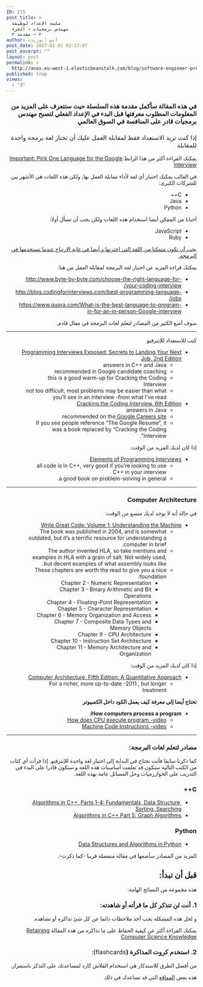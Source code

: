 ```yaml
---
ID: 215
post_title: >
  سلسة الإعداد لوظيفة
  مهندس برمجيات – الجزء
  ٢ – مقدمة ٢
author: أنس أبوريدة
post_date: 2017-01-01 02:17:07
post_excerpt: ""
layout: post
permalink: >
  http://anas.eu-west-1.elasticbeanstalk.com/blog/software-engineer-preparation-intro-2/
published: true
views:
  - "3"
---
```

<h3 dir="rtl">في هذه المقالة سأكمل مقدمة هذه السلسلة حيث ستتعرف على المزيد من المعلومات المطلوب معرفتها قبل البدء في الإعداد الفعلي لتصبح مهندس برمجيات قادر على المنافسة في السوق العالمي</h3>
<h3 dir="rtl"><span style="font-weight: 400;">إذا كنت تريد الاستعداد فقط لمقابلة العمل عليك أن تختار لغة برمجة واحدة للمقابلة</span></h3>
<p dir="rtl"><span style="font-weight: 400;">يمكنك القراءة أكثر من هذا الرابط </span><a href="https://googleyasheck.com/important-pick-one-language-for-the-google-interview/"><span style="font-weight: 400;">Important: Pick One Language for the Google Interview</span></a></p>
<p dir="rtl"><span style="font-weight: 400;">في الغالب يمكنك اختيار أي لغة لأداء مقابلة العمل بها, ولكن هذه اللغات هي الأشهر بين للشركات الكبرى:</span></p>

<ul dir="rtl">
 	<li style="font-weight: 400;"><span style="font-weight: 400;">C++</span></li>
 	<li style="font-weight: 400;"><span style="font-weight: 400;">Java</span></li>
 	<li style="font-weight: 400;"><span style="font-weight: 400;">Python</span></li>
</ul>
<p dir="rtl"><span style="font-weight: 400;">أحيانا من الممكن أيضا استخدام هذه اللغات ولكن يجب أن تسأل أولا:</span></p>

<ul dir="rtl">
 	<li style="font-weight: 400;"><span style="font-weight: 400;">JavaScript</span></li>
 	<li style="font-weight: 400;"><span style="font-weight: 400;">Ruby</span></li>
</ul>
<p dir="rtl"><span style="text-decoration: underline;"><span style="font-weight: 400;">يجب أن تكون متمكنا من اللغة التي اخترتها و أيضا في غاية الارتياح عندما تستخدمها في البرمجة.</span></span></p>
<p dir="rtl"><span style="font-weight: 400;">يمكنك قراءة المزيد عن اختيار لغة البرمجة لمقابلة العمل من هنا:</span></p>

<ul dir="rtl">
 	<li style="font-weight: 400;"><a href="http://www.byte-by-byte.com/choose-the-right-language-for-your-coding-interview/"><span style="font-weight: 400;">http://www.byte-by-byte.com/choose-the-right-language-for-your-coding-interview/</span></a></li>
 	<li style="font-weight: 400;"><a href="http://blog.codingforinterviews.com/best-programming-language-jobs/"><span style="font-weight: 400;">http://blog.codingforinterviews.com/best-programming-language-jobs/</span></a></li>
 	<li style="font-weight: 400;"><a href="https://www.quora.com/What-is-the-best-language-to-program-in-for-an-in-person-Google-interview"><span style="font-weight: 400;">https://www.quora.com/What-is-the-best-language-to-program-in-for-an-in-person-Google-interview</span></a></li>
</ul>
<p dir="rtl"><span style="font-weight: 400;">سوف أضع الكثير من المصادر لتعلم لغات البرمجة في مقال قادم.</span></p>


<hr>
<p dir="rtl"><span style="font-weight: 400;">كتب للاستعداد للإنترفيو</span></p>

<ul dir="rtl">
 	<li style="font-weight: 400;"><a href="http://www.wiley.com/WileyCDA/WileyTitle/productCd-047012167X.html"><span style="font-weight: 400;">Programming Interviews Exposed: Secrets to Landing Your Next Job, 2nd Edition</span></a>
<ul>
 	<li style="font-weight: 400;"><span style="font-weight: 400;">answers in C++ and Java</span></li>
 	<li style="font-weight: 400;"><span style="font-weight: 400;">recommended in Google candidate coaching</span></li>
 	<li style="font-weight: 400;"><span style="font-weight: 400;">this is a good warm-up for Cracking the Coding Interview</span></li>
 	<li style="font-weight: 400;"><span style="font-weight: 400;">not too difficult, most problems may be easier than what you’ll see in an interview -from what I’ve read</span></li>
</ul>
</li>
 	<li style="font-weight: 400;"><a href="http://www.amazon.com/Cracking-Coding-Interview-6th-Programming/dp/0984782850/"><span style="font-weight: 400;">Cracking the Coding Interview, 6th Edition</span></a>
<ul>
 	<li style="font-weight: 400;"><span style="font-weight: 400;">answers in Java</span></li>
 	<li style="font-weight: 400;"><span style="font-weight: 400;">recommended on the</span><a href="https://www.google.com/about/careers/how-we-hire/interview/"> <span style="font-weight: 400;">Google Careers site</span></a></li>
 	<li style="font-weight: 400;"><span style="font-weight: 400;">If you see people reference “The Google Resume”, it was a book replaced by “Cracking the Coding Interview”.</span></li>
</ul>
</li>
</ul>
<p dir="rtl"><span style="font-weight: 400;">إذا كان لديك المزيد من الوقت:</span></p>

<ul dir="rtl">
 	<li style="font-weight: 400;"><a href="https://www.amazon.com/Elements-Programming-Interviews-Insiders-Guide/dp/1479274836"><span style="font-weight: 400;">Elements of Programming Interviews</span></a>
<ul>
 	<li style="font-weight: 400;"><span style="font-weight: 400;">all code is in C++, very good if you’re looking to use C++ in your interview</span></li>
 	<li style="font-weight: 400;"><span style="font-weight: 400;">a good book on problem-solving in general.</span></li>
</ul>
</li>
</ul>

<hr>

<h3 dir="rtl"><b>Computer Architecture</b></h3>
<p dir="rtl"><span style="font-weight: 400;">في حالة أنه لا يوجد لديك متسع من الوقت:</span></p>

<ul dir="rtl">
 	<li style="font-weight: 400;"><a href="https://www.amazon.com/Write-Great-Code-Understanding-Machine/dp/1593270038"><span style="font-weight: 400;">Write Great Code: Volume 1: Understanding the Machine</span></a>
<ul>
 	<li style="font-weight: 400;"><span style="font-weight: 400;">The book was published in 2004, and is somewhat outdated, but it’s a terrific resource for understanding a computer in brief.</span></li>
 	<li style="font-weight: 400;"><span style="font-weight: 400;">The author invented HLA, so take mentions and examples in HLA with a grain of salt. Not widely used, but decent examples of what assembly looks like.</span></li>
 	<li style="font-weight: 400;"><span style="font-weight: 400;">These chapters are worth the read to give you a nice foundation:</span>
<ul>
 	<li style="font-weight: 400;"><span style="font-weight: 400;">Chapter 2 - Numeric Representation</span></li>
 	<li style="font-weight: 400;"><span style="font-weight: 400;">Chapter 3 - Binary Arithmetic and Bit Operations</span></li>
 	<li style="font-weight: 400;"><span style="font-weight: 400;">Chapter 4 - Floating-Point Representation</span></li>
 	<li style="font-weight: 400;"><span style="font-weight: 400;">Chapter 5 - Character Representation</span></li>
 	<li style="font-weight: 400;"><span style="font-weight: 400;">Chapter 6 - Memory Organization and Access</span></li>
 	<li style="font-weight: 400;"><span style="font-weight: 400;">Chapter 7 - Composite Data Types and Memory Objects</span></li>
 	<li style="font-weight: 400;"><span style="font-weight: 400;">Chapter 9 - CPU Architecture</span></li>
 	<li style="font-weight: 400;"><span style="font-weight: 400;">Chapter 10 - Instruction Set Architecture</span></li>
 	<li style="font-weight: 400;"><span style="font-weight: 400;">Chapter 11 - Memory Architecture and Organization</span></li>
</ul>
</li>
</ul>
</li>
</ul>
<p dir="rtl"><span style="font-weight: 400;">إذا كان لديك المزيد من الوقت:</span></p>

<ul dir="rtl">
 	<li style="font-weight: 400;"><a href="https://www.amazon.com/dp/012383872X/"><span style="font-weight: 400;">Computer Architecture, Fifth Edition: A Quantitative Approach</span></a>
<ul>
 	<li style="font-weight: 400;"><span style="font-weight: 400;">For a richer, more up-to-date -2011 , but longer treatment</span></li>
</ul>
</li>
</ul>
<p dir="rtl"><b>تحتاج أيضا إلى معرفة كيف يعمل الكود داخل الكمبيوتر</b></p>

<ul dir="rtl">
 	<li style="font-weight: 400;"><b>How computers process a program:</b>
<ul>
 	<li style="font-weight: 400;"><a href="https://www.youtube.com/watch?v=42KTvGYQYnA"><span style="font-weight: 400;">How does CPU execute program -video</span></a></li>
 	<li style="font-weight: 400;"><a href="https://www.youtube.com/watch?v=Mv2XQgpbTNE"><span style="font-weight: 400;">Machine Code Instructions -video </span></a></li>
</ul>
</li>
</ul>

<hr>

<h3 dir="rtl"><b>مصادر لتعلم لغات البرمجة:</b></h3>
<p dir="rtl"><span style="font-weight: 400;">كما ذكرنا سابقا فأنت تحتاج في البداية إلى اختيار لغة واحدة للإنترفيو. إذا قرأت أي كتاب من الكتب التالية ستكون قد تعلمت أساسيات هذه اللغة و ستكون قادرا على البدء في التدريب على الخوارزميات وحل المسائل عامة بهذه اللغة.</span></p>

<h3 dir="rtl"><b>C++</b></h3>
<ul dir="rtl">
 	<li style="font-weight: 400;"><a href="https://www.amazon.com/Algorithms-Parts-1-4-Fundamentals-Structure/dp/0201350882/"><span style="font-weight: 400;">Algorithms in C++, Parts 1-4: Fundamentals, Data Structure, Sorting, Searching</span></a></li>
 	<li style="font-weight: 400;"><a href="https://www.amazon.com/Algorithms-Part-Graph-3rd-Pt-5/dp/0201361183/"><span style="font-weight: 400;">Algorithms in C++ Part 5: Graph Algorithms</span></a></li>
</ul>
<h3 dir="rtl"><b>Python</b></h3>
<ul dir="rtl">
 	<li style="font-weight: 400;"><a href="https://www.amazon.com/Structures-Algorithms-Python-Michael-Goodrich/dp/1118290275/"><span style="font-weight: 400;">Data Structures and Algorithms in Python</span></a></li>
</ul>
<p dir="rtl"><span style="font-weight: 400;">المزيد من المصادر سأضعها في مقالة منفصلة قريبا -كما ذكرت-.</span></p>

<h2 dir="rtl"><b>قبل أن تبدأ:</b></h2>
<p dir="rtl"><span style="font-weight: 400;">هذه مجموعة من النصائح الهامة:</span></p>

<h3 dir="rtl"><b>1. أنت لن تتذكر كل ما قرأته أو شاهدته:</b></h3>
<p dir="rtl"><span style="font-weight: 400;">و لحل هذه المشكلة يجب أخذ ملاحظات دائما عن كل شئ تذاكره أو تشاهده.</span></p>
<p dir="rtl"><span style="font-weight: 400;">يمكنك القراءة أكثر عن كيفية الحفاظ على ما تذاكره من هذه المقالة </span><a href="https://googleyasheck.com/retaining-computer-science-knowledge/"><span style="font-weight: 400;">Retaining Computer Science Knowledge</span></a></p>

<h3 dir="rtl"><b>2. استخدم كروت المذاكرة (</b><span style="font-weight: 400;">flashcards):</span></h3>
<p dir="rtl"><span style="font-weight: 400;">من أفضل الطرق للاستذكار هي استخدام الفلاش كارد لمساعدتك على التذكر باستمرار.</span></p>
<p dir="rtl"><span style="font-weight: 400;">هذه بعض </span><a href="http://blogs.onlineeducation.touro.edu/top-6-flashcard-creation-tools-for-college-students/"><span style="font-weight: 400;">المواقع</span></a><span style="font-weight: 400;"> التي قد تساعدك في ذلك</span></p>